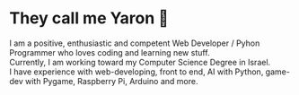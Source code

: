 # They call me Yaron 👋


I am a positive, enthusiastic and competent Web Developer / Pyhon Programmer who loves coding and learning new stuff.\
Currently, I am working toward my Computer Science Degree in Israel.\
I have experience with web-developing, front to end, AI with Python, game-dev with Pygame, Raspberry Pi, Arduino and more.
